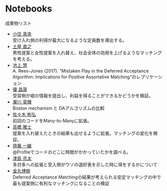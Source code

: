 # Notebooks

成果物リスト

* [小住 真央](http://nbviewer.jupyter.org/github/m21kosumi/MyMatching.jl/blob/master/MyMatching_demo3.ipynb?flush_cache=true)  
  受け入れ側の利得が最大になるような定員数を導出する。
* [土屋 直之](http://nbviewer.jupyter.org/github/NTsuchiya0127/MyMatching.jl/blob/master/MyMatching_demo2.ipynb)  
  男性提案と女性提案を入れ替え、社会全体の効用を上げるようなマッチングを考える。
* [池上 慧](http://nbviewer.jupyter.org/github/keiikegami/DefferedAcceptance.jl/blob/master/Rees-Jones.ipynb)  
  A. Rees-Jones (2017). "Mistaken Play in the Deferred Acceptance Algorithm: Implications for Positive Assortative Matching"のレプリケーション
* [優 昌晟](http://nbviewer.jupyter.org/github/4kizuki/AkizukiMatching.jl/blob/master/da-lie.ipynb)  
  受容側が嘘の情報を提出し、利益を得ることができるかどうかを検証。
* [瀧川 英輝](http://nbviewer.jupyter.org/github/EikiTakigawa/MyMatching.jl/blob/master/Boston_mechanism%28demo%29.ipynb)  
  Boston mechanism と DAアルゴリズムの比較
* [佐々木 彬弘](http://nbviewer.jupyter.org/github/akihirosasaki/MyMatchingA.jl/blob/master/src/test.2.ipynb)  
  前回のコードをMany-to-Manyに拡張。
* [高橋 雅士](http://nbviewer.jupyter.org/github/masashitshit/MyMatching.jl/blob/master/Homework%205.ipynb)  
  提案を入れ替えたときの結果も出せるように拡張。マッチングの変化を検証。
* [齊藤 一織](http://nbviewer.jupyter.org/github/IoriS/MyMatching.jl/blob/master/%E8%AA%B2%E9%A1%8C5.ipynb)  
  @Profileでコードのどこに時間がかかっていたかを調べる。
* [津島 亮太](http://nbviewer.jupyter.org/github/R-Tsushima/MyMatching.jl/blob/master/src/Deferred_Acceptance_demo3.ipynb)  
  多対多への拡張と受入側がウソの選好表を示した時に得をするかについて
* [金丸博樹](https://nbviewer.jupyter.org/github/hirokikanamaru/MyMatching.jl/blob/master/MyMatching_demo2.ipynb)  
  Deferred Acceptance Matchingの結果が考えられる安定マッチングの中で最も提案側に有利なマッチングになることの検証
